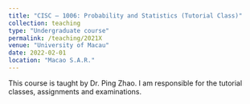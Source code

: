 ```yaml
---
title: "CISC – 1006: Probability and Statistics (Tutorial Class)"
collection: teaching
type: "Undergraduate course"
permalink: /teaching/2021X
venue: "University of Macau"
date: 2022-02-01
location: "Macao S.A.R."
---
```


This course is taught by Dr. Ping Zhao. I am responsible for the tutorial classes, assignments and examinations.
